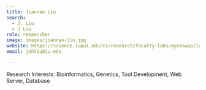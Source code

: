 ```yaml
---
title: Jiannan Liu
search:
  - J. Liu
  - J Liu
role: researcher
image: images/jiannan-liu.jpg
website: https://science.iupui.edu/cs/research/faculty-labs/dynaswap/index.html
email: johliu@iu.edu

---
```


Research Interests: Bioinformatics, Genetics, Tool Development, Web Server, Database
